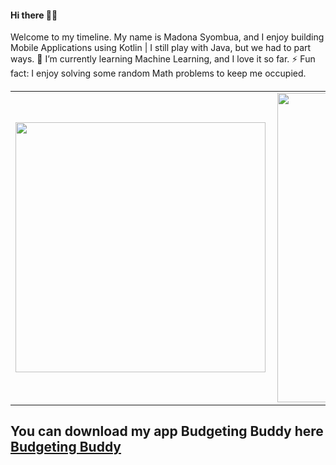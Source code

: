 

<h4 align="left">
 Hi there 👋🏾
</h4>
<p align="left">
Welcome to my timeline. My name is Madona Syombua, and I enjoy building Mobile Applications using Kotlin | I still play with Java, but we had to part ways. 
 🌱 I’m currently learning Machine Learning, and I love it so far.
 ⚡ Fun fact: I enjoy solving some random Math problems to keep me occupied.
<h5 align="left">
<center>
<table>
  <tr>
      <td><img width="400px" align="left" src="https://github-readme-stats.vercel.app/api/top-langs/?username=madonahs&hide=html&layout=compact" /></td>
      <td><img width="495px" align="left" src="https://github-readme-stats.vercel.app/api?username=madonahs&theme=default" /></td>
  </tr>   
</table>
</center>

  
 ## You can download my app Budgeting Buddy here [Budgeting Buddy](https://play.google.com/store/apps/details?id=com.madonasyombua.budgetbuddy)


